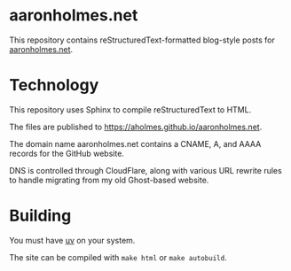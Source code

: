 # aaronholmes.net

This repository contains reStructuredText-formatted blog-style posts for [aaronholmes.net](https://aaronholmes.net).

# Technology

This repository uses Sphinx to compile reStructuredText to HTML.

The files are published to https://aholmes.github.io/aaronholmes.net.

The domain name aaronholmes.net contains a CNAME, A, and AAAA records for the GitHub website.

DNS is controlled through CloudFlare, along with various URL rewrite rules to handle migrating from my old Ghost-based website.

# Building

You must have [uv](https://docs.astral.sh/uv/) on your system.

The site can be compiled with `make html` or `make autobuild`.
